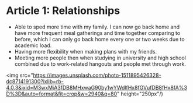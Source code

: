 # Article 1: Relationships

- Able to sped more time with my family. I can now go back home and have more frequent meal gatherings and time together comparing to before, which I can only go back home every one or two weeks due to academic load.
- Having more flexibility when making plans with my friends.
- Meeting more people then when studying in university and high school combined due to work-related hangouts and people met through work.

<img src="https://images.unsplash.com/photo-1511895426328-dc8714191300?ixlib=rb-4.0.3&ixid=M3wxMjA3fDB8MHxwaG90by1wYWdlfHx8fGVufDB8fHx8fA%3D%3D&auto=format&fit=crop&w=2940&q=80" height="250px"/)
